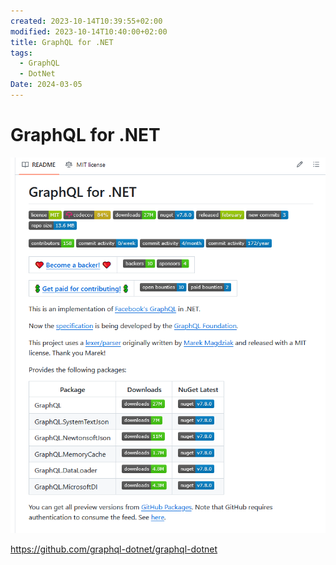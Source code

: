 ```yaml
---
created: 2023-10-14T10:39:55+02:00
modified: 2023-10-14T10:40:00+02:00
title: GraphQL for .NET
tags:
  - GraphQL
  - DotNet
Date: 2024-03-05
---
```


# GraphQL for .NET

![](../_asset/2023-10-14_GraphQL%20for%20.NET_image_1.png)

<https://github.com/graphql-dotnet/graphql-dotnet>
